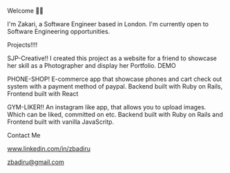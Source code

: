 Welcome 🤝🏾

I'm Zakari, a Software Engineer based in London. I'm currently open to Software Engineering opportunities. 

Projects!!!!

SJP-Creative!!
I created this project as a website for a friend to showcase her skill as a Photographer and display her Portfolio. DEMO 

PHONE-SHOP!
E-commerce app that showcase phones and cart check out system with a payment method of paypal. Backend built with Ruby on Rails, Frontend built with React

GYM-LIKER!!
An instagram like app, that allows you to upload images. Which can be liked, committed on etc. Backend built with Ruby on Rails and Frontend built with vanilla JavaScritp. 

Contact Me

www.linkedin.com/in/zbadiru

zbadiru@gmail.com
